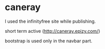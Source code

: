 # caneray
 
I used the infinityfree site while publishing.

short term active (http://caneray.epizy.com/)

bootstrap is used only in the navbar part.





